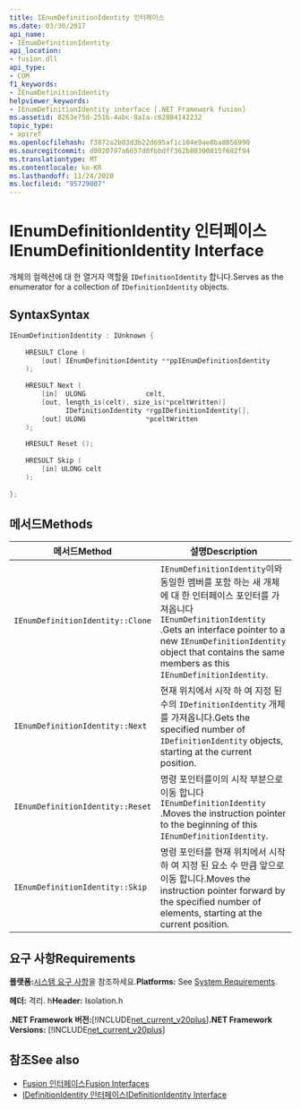 ```yaml
---
title: IEnumDefinitionIdentity 인터페이스
ms.date: 03/30/2017
api_name:
- IEnumDefinitionIdentity
api_location:
- fusion.dll
api_type:
- COM
f1_keywords:
- IEnumDefinitionIdentity
helpviewer_keywords:
- IEnumDefinitionIdentity interface [.NET Framework fusion]
ms.assetid: 8263e75d-251b-4abc-8a1a-c62884142232
topic_type:
- apiref
ms.openlocfilehash: f3872a2b03d3b22d695af1c104e9ae8ba8856990
ms.sourcegitcommit: d8020797a6657d0fbbdff362b80300815f682f94
ms.translationtype: MT
ms.contentlocale: ko-KR
ms.lasthandoff: 11/24/2020
ms.locfileid: "95729007"
---
```

# <a name="ienumdefinitionidentity-interface"></a><span data-ttu-id="dba99-102">IEnumDefinitionIdentity 인터페이스</span><span class="sxs-lookup"><span data-stu-id="dba99-102">IEnumDefinitionIdentity Interface</span></span>

<span data-ttu-id="dba99-103">개체의 컬렉션에 대 한 열거자 역할을 `IDefinitionIdentity` 합니다.</span><span class="sxs-lookup"><span data-stu-id="dba99-103">Serves as the enumerator for a collection of `IDefinitionIdentity` objects.</span></span>  
  
## <a name="syntax"></a><span data-ttu-id="dba99-104">Syntax</span><span class="sxs-lookup"><span data-stu-id="dba99-104">Syntax</span></span>  
  
```cpp  
IEnumDefinitionIdentity : IUnknown {  
  
    HRESULT Clone (  
        [out] IEnumDefinitionIdentity **ppIEnumDefinitionIdentity  
    );  
  
    HRESULT Next (  
        [in]  ULONG               celt,  
        [out, length_is(celt), size_is(*pceltWritten)]  
              IDefinitionIdentity *rgpIDefinitionIdentity[],  
        [out] ULONG               *pceltWritten  
    );  
  
    HRESULT Reset ();  
  
    HRESULT Skip (  
        [in] ULONG celt  
    );  
  
};  
```  
  
## <a name="methods"></a><span data-ttu-id="dba99-105">메서드</span><span class="sxs-lookup"><span data-stu-id="dba99-105">Methods</span></span>  
  
|<span data-ttu-id="dba99-106">메서드</span><span class="sxs-lookup"><span data-stu-id="dba99-106">Method</span></span>|<span data-ttu-id="dba99-107">설명</span><span class="sxs-lookup"><span data-stu-id="dba99-107">Description</span></span>|  
|------------|-----------------|  
|`IEnumDefinitionIdentity::Clone`|<span data-ttu-id="dba99-108">`IEnumDefinitionIdentity`이와 동일한 멤버를 포함 하는 새 개체에 대 한 인터페이스 포인터를 가져옵니다 `IEnumDefinitionIdentity` .</span><span class="sxs-lookup"><span data-stu-id="dba99-108">Gets an interface pointer to a new `IEnumDefinitionIdentity` object that contains the same members as this `IEnumDefinitionIdentity`.</span></span>|  
|`IEnumDefinitionIdentity::Next`|<span data-ttu-id="dba99-109">현재 위치에서 시작 하 여 지정 된 수의 `IDefinitionIdentity` 개체를 가져옵니다.</span><span class="sxs-lookup"><span data-stu-id="dba99-109">Gets the specified number of `IDefinitionIdentity` objects, starting at the current position.</span></span>|  
|`IEnumDefinitionIdentity::Reset`|<span data-ttu-id="dba99-110">명령 포인터를이의 시작 부분으로 이동 합니다 `IEnumDefinitionIdentity` .</span><span class="sxs-lookup"><span data-stu-id="dba99-110">Moves the instruction pointer to the beginning of this `IEnumDefinitionIdentity`.</span></span>|  
|`IEnumDefinitionIdentity::Skip`|<span data-ttu-id="dba99-111">명령 포인터를 현재 위치에서 시작 하 여 지정 된 요소 수 만큼 앞으로 이동 합니다.</span><span class="sxs-lookup"><span data-stu-id="dba99-111">Moves the instruction pointer forward by the specified number of elements, starting at the current position.</span></span>|  
  
## <a name="requirements"></a><span data-ttu-id="dba99-112">요구 사항</span><span class="sxs-lookup"><span data-stu-id="dba99-112">Requirements</span></span>  

 <span data-ttu-id="dba99-113">**플랫폼:**[시스템 요구 사항](../../get-started/system-requirements.md)을 참조하세요.</span><span class="sxs-lookup"><span data-stu-id="dba99-113">**Platforms:** See [System Requirements](../../get-started/system-requirements.md).</span></span>  
  
 <span data-ttu-id="dba99-114">**헤더:** 격리. h</span><span class="sxs-lookup"><span data-stu-id="dba99-114">**Header:** Isolation.h</span></span>  
  
 <span data-ttu-id="dba99-115">**.NET Framework 버전:**[!INCLUDE[net_current_v20plus](../../../../includes/net-current-v20plus-md.md)]</span><span class="sxs-lookup"><span data-stu-id="dba99-115">**.NET Framework Versions:** [!INCLUDE[net_current_v20plus](../../../../includes/net-current-v20plus-md.md)]</span></span>  
  
## <a name="see-also"></a><span data-ttu-id="dba99-116">참조</span><span class="sxs-lookup"><span data-stu-id="dba99-116">See also</span></span>

- [<span data-ttu-id="dba99-117">Fusion 인터페이스</span><span class="sxs-lookup"><span data-stu-id="dba99-117">Fusion Interfaces</span></span>](fusion-interfaces.md)
- [<span data-ttu-id="dba99-118">IDefinitionIdentity 인터페이스</span><span class="sxs-lookup"><span data-stu-id="dba99-118">IDefinitionIdentity Interface</span></span>](idefinitionidentity-interface.md)
